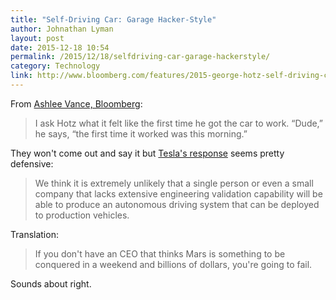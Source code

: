 ```yaml
---
title: "Self-Driving Car: Garage Hacker-Style"
author: Johnathan Lyman
layout: post
date: 2015-12-18 10:54
permalink: /2015/12/18/selfdriving-car-garage-hackerstyle/
category: Technology
link: http://www.bloomberg.com/features/2015-george-hotz-self-driving-car/
---
```


From [Ashlee Vance, Bloomberg](http://www.bloomberg.com/features/2015-george-hotz-self-driving-car/):

> I ask Hotz what it felt like the first time he got the car to work. “Dude,” he says, “the first time it worked was this morning.”

They won't come out and say it but [Tesla's response](https://www.teslamotors.com/support/correction-article-first-person-hack-iphone-built-self-driving-car) seems pretty defensive:

> We think it is extremely unlikely that a single person or even a small company that lacks extensive engineering validation capability will be able to produce an autonomous driving system that can be deployed to production vehicles.

Translation:

> If you don't have an CEO that thinks Mars is something to be conquered in a weekend and billions of dollars, you're going to fail.

Sounds about right.
